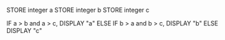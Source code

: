STORE integer a
STORE integer b
STORE integer c

IF a > b and a > c, 
DISPLAY "a"
ELSE
IF b > a and b > c, 
DISPLAY "b"
ELSE
DISPLAY "c"
